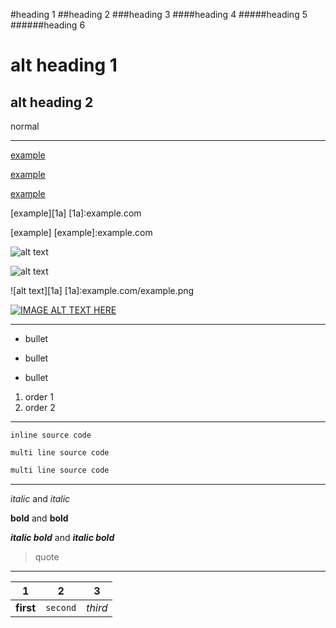 #heading 1
##heading 2
###heading 3
####heading 4
#####heading 5
######heading 6

alt heading 1
=
alt heading 2
-
normal
***
[example](http://example.com)

[example](example.com "title")

[example](../relative/path)

[example][1a]
[1a]:example.com

[example]
[example]:example.com

![alt text](example.com/example.png "title")

![alt text](../relative/path)

![alt text][1a]
[1a]:example.com/example.png

[![IMAGE ALT TEXT HERE](example.com/0.jpg)](example.com/v?=vid_id)

[//]: # (comment)
---
- bullet
* bullet
+ bullet

1. order 1
2. order 2
___
`inline source code`

```
multi line source code
```

```javascript
multi line source code
```
***
*italic* and _italic_

**bold** and __bold__

**_italic bold_** and __*italic bold*__

>quote
___
1|2|3
---|---|---
**first**|`second`|_third_
